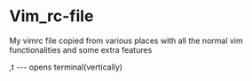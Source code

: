 # Vim_rc-file
My vimrc file copied from various places with all the normal vim functionalities and some extra features

,t --- opens terminal(vertically)
